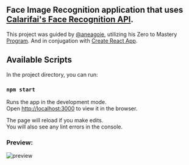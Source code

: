 ## Face Image Recognition application that uses [Calarifai's Face Recognition API](https://www.clarifai.com/models/face-detection-image-recognition-model-a403429f2ddf4b49b307e318f00e528b-detection).
This project was guided by [@aneagoie](https://github.com/aneagoie), utilizing his Zero to Mastery [Program](https://www.udemy.com/course/the-complete-web-developer-zero-to-mastery/). And in conjugation with [Create React App](https://github.com/facebook/create-react-app).


## Available Scripts

In the project directory, you can run:

### `npm start`

Runs the app in the development mode.<br />
Open [http://localhost:3000](http://localhost:3000) to view it in the browser.

The page will reload if you make edits.<br />
You will also see any lint errors in the console.


### Preview:

![preview](https://user-images.githubusercontent.com/50973399/71714424-e739af00-2db1-11ea-9bd1-3433d8a31f3b.png)
